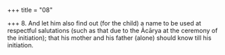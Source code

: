 +++
title = "08"

+++
8. And let him also find out (for the child) a name to be used at respectful salutations (such as that due to the Ācārya at the ceremony of the initiation); that his mother and his father (alone) should know till his initiation.
